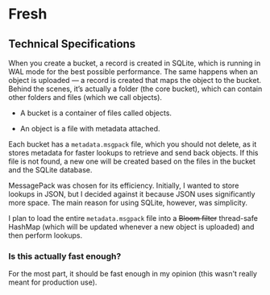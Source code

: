 # Fresh

## Technical Specifications

When you create a bucket, a record is created in SQLite, which is running in WAL mode for the best possible performance. The same happens when an object is uploaded — a record is created that maps the object to the bucket. Behind the scenes, it’s actually a folder (the core bucket), which can contain other folders and files (which we call objects).

- A bucket is a container of files called objects.

- An object is a file with metadata attached.

Each bucket has a `metadata.msgpack` file, which you should not delete, as it stores metadata for faster lookups to retrieve and send back objects. If this file is not found, a new one will be created based on the files in the bucket and the SQLite database.

MessagePack was chosen for its efficiency. Initially, I wanted to store lookups in JSON, but I decided against it because JSON uses significantly more space. The main reason for using SQLite, however, was simplicity.

I plan to load the entire `metadata.msgpack` file into a ~~Bloom filter~~ thread-safe HashMap (which will be updated whenever a new object is uploaded) and then perform lookups.

### Is this actually fast enough?

For the most part, it should be fast enough in my opinion (this wasn't really meant for production use).
